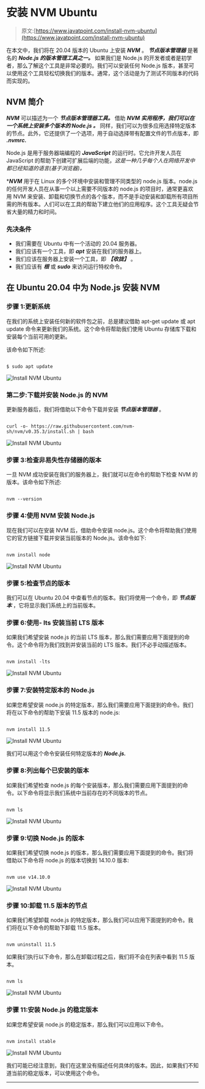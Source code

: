 # 安装 NVM Ubuntu

> 原文:[https://www.javatpoint.com/install-nvm-ubuntu](https://www.javatpoint.com/install-nvm-ubuntu)

在本文中，我们将在 20.04 版本的 Ubuntu 上安装 ***NVM*** 。 ***节点版本管理器*** 是著名的 ***Node.js 的版本管理工具之一。*** 如果我们是 Node.js 的开发者或者是初学者，那么了解这个工具是非常必要的。我们可以安装任何 Node.js 版本，甚至可以使用这个工具轻松切换我们的版本。通常，这个活动是为了测试不同版本的代码而实现的。

## NVM 简介

***NVM*** 可以描述为一个 ***节点版本管理器工具。*** 借助 ***NVM 实用程序，我们可以在一个系统上安装多个版本的 ***Node.js*** 。*** 同样，我们可以为很多应用选择特定版本的节点。此外，它还提供了一个选项，用于自动选择带有配置文件的节点版本，即 ***.nvmrc.***

Node.js 是用于服务器端编程的 ***JavaScript*** 的运行时。它允许开发人员在 JavaScript 的帮助下创建可扩展后端的功能，*这是一种几乎每个人在网络开发中都已经知道的语言(基于浏览器)。*

 ****NVM*** 用于在 Linux 的多个环境中安装和管理不同类型的 node.js 版本。node.js 的任何开发人员在从事一个以上需要不同版本的 node.js 的项目时，通常更喜欢用 NVM 来安装、卸载和切换节点的各个版本，而不是手动安装和卸载所有项目所需的所有版本。人们可以在工具的帮助下建立他们的应用程序。这个工具无疑会节省大量的精力和时间。

### 先决条件

*   我们需要在 Ubuntu 中有一个活动的 20.04 服务器。
*   我们应该有一个工具，即 ***apt*** 安装在我们的服务器上。
*   我们应该在服务器上安装一个工具，即 ***【收拢】*** 。
*   我们应该有 ***根*** 或 ***sudo*** 来访问运行特权命令。

## 在 Ubuntu 20.04 中为 Node.js 安装 NVM

### 步骤 1:更新系统

在我们的系统上安装任何新的软件包之前，总是建议借助 apt-get update 或 apt update 命令来更新我们的系统。这个命令将帮助我们使用 Ubuntu 存储库下载和安装每个当前可用的更新。

该命令如下所述:

```

$ sudo apt update

```

![Install NVM Ubuntu](../Images/1057721e983ccf3b4286a8f28d6f353e.png)

### 第二步:下载并安装 Node.js 的 NVM

更新服务器后，我们将借助以下命令下载并安装 ***节点版本管理器*** 。

```

curl -o- https://raw.githubusercontent.com/nvm-sh/nvm/v0.35.3/install.sh | bash

```

![Install NVM Ubuntu](../Images/e8291bbfc0db02f24c2964c41c2927a4.png)

### 步骤 3:检查非易失性存储器的版本

一旦 NVM 成功安装在我们的服务器上，我们就可以在命令的帮助下检查 NVM 的版本。该命令如下所述:

```

nvm --version

```

### 步骤 4:使用 NVM 安装 Node.js

现在我们可以在安装 NVM 后，借助命令安装 node.js。这个命令将帮助我们使用它的官方链接下载并安装当前版本的 Node.js。该命令如下:

```

nvm install node

```

![Install NVM Ubuntu](../Images/4dbf8989d78c53d0978df76118ff6ad1.png)

### 步骤 5:检查节点的版本

我们可以在 Ubuntu 20.04 中查看节点的版本。我们将使用一个命令，即 ***节点版本*** ，它将显示我们系统上的当前版本。

### 步骤 6:使用- lts 安装当前 LTS 版本

如果我们希望安装 node.js 的当前 LTS 版本，那么我们需要应用下面提到的命令。这个命令将为我们找到并安装当前的 LTS 版本。我们不必手动描述版本。

```

nvm install -lts

```

![Install NVM Ubuntu](../Images/4269afe92452beffb06afd7e6ea739f7.png)

### 步骤 7:安装特定版本的 Node.js

如果您希望安装 node.js 的特定版本，那么我们需要应用下面提到的命令。我们将在以下命令的帮助下安装 11.5 版本的 node.js:

```

nvm install 11.5

```

![Install NVM Ubuntu](../Images/818bd9bb27f4d0df55cad19028230f0c.png)

我们可以用这个命令安装任何特定版本的 ***Node.js.***

### 步骤 8:列出每个已安装的版本

如果我们希望检查 node.js 的每个安装版本，那么我们需要应用下面提到的命令。以下命令将显示我们系统中当前存在的不同版本的节点。

```

nvm ls

```

![Install NVM Ubuntu](../Images/168ceb9f0c84baea0862f06313b09189.png)

### 步骤 9:切换 Node.js 的版本

如果我们希望切换 node.js 的版本，那么我们需要应用下面提到的命令。我们将借助以下命令将 node.js 的版本切换到 14.10.0 版本:

```

nvm use v14.10.0

```

![Install NVM Ubuntu](../Images/fda3fd3b145ee0ab89f194dfe7f88c8a.png)

### 步骤 10:卸载 11.5 版本的节点

如果我们希望卸载 node.js 的特定版本，那么我们可以应用下面提到的命令。我们将在以下命令的帮助下卸载 11.5 版本。

```

nvm uninstall 11.5

```

如果我们执行以下命令，那么在卸载过程之后，我们将不会在列表中看到 11.5 版本。

```

nvm ls

```

![Install NVM Ubuntu](../Images/9ffc95b83b8fd2ab51aba2e958e44ce2.png)

### 步骤 11:安装 Node.js 的稳定版本

如果您希望安装 node.js 的稳定版本，那么我们可以应用以下命令。

```

nvm install stable

```

![Install NVM Ubuntu](../Images/a501a39ffaa95b4fee91884dd27ca571.png)

我们可能已经注意到，我们在这里没有描述任何具体的版本。因此，如果我们不知道当前的稳定版本，可以使用这个命令。

* * **